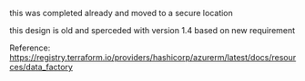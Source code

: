 


this was completed already and moved to a secure location

this design is old and sperceded with version 1.4 based on new requirement

Reference:  https://registry.terraform.io/providers/hashicorp/azurerm/latest/docs/resources/data_factory
